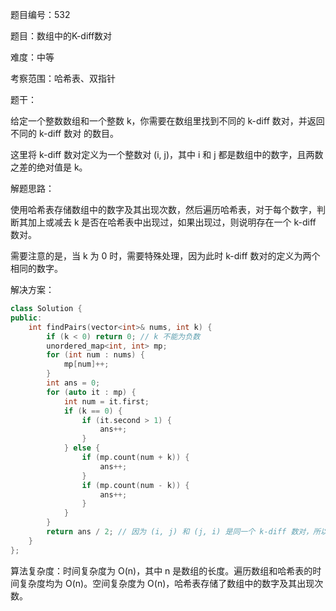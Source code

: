 题目编号：532

题目：数组中的K-diff数对

难度：中等

考察范围：哈希表、双指针

题干：

给定一个整数数组和一个整数 k，你需要在数组里找到不同的 k-diff 数对，并返回不同的 k-diff 数对 的数目。

这里将 k-diff 数对定义为一个整数对 (i, j)，其中 i 和 j 都是数组中的数字，且两数之差的绝对值是 k。

解题思路：

使用哈希表存储数组中的数字及其出现次数，然后遍历哈希表，对于每个数字，判断其加上或减去 k 是否在哈希表中出现过，如果出现过，则说明存在一个 k-diff 数对。

需要注意的是，当 k 为 0 时，需要特殊处理，因为此时 k-diff 数对的定义为两个相同的数字。

解决方案：

```cpp
class Solution {
public:
    int findPairs(vector<int>& nums, int k) {
        if (k < 0) return 0; // k 不能为负数
        unordered_map<int, int> mp;
        for (int num : nums) {
            mp[num]++;
        }
        int ans = 0;
        for (auto it : mp) {
            int num = it.first;
            if (k == 0) {
                if (it.second > 1) {
                    ans++;
                }
            } else {
                if (mp.count(num + k)) {
                    ans++;
                }
                if (mp.count(num - k)) {
                    ans++;
                }
            }
        }
        return ans / 2; // 因为 (i, j) 和 (j, i) 是同一个 k-diff 数对，所以需要除以 2
    }
};
```

算法复杂度：时间复杂度为 O(n)，其中 n 是数组的长度。遍历数组和哈希表的时间复杂度均为 O(n)。空间复杂度为 O(n)，哈希表存储了数组中的数字及其出现次数。